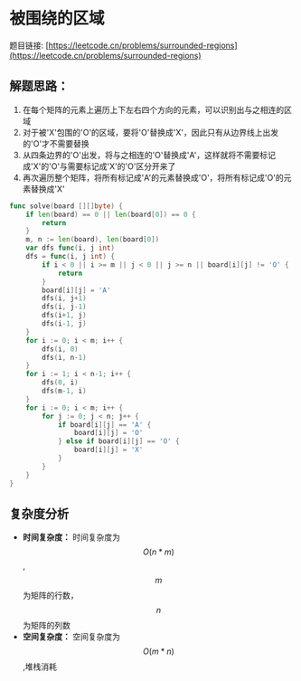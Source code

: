 # 被围绕的区域

题目链接: [https://leetcode.cn/problems/surrounded-regions](https://leetcode.cn/problems/surrounded-regions)

## 解题思路：

1. 在每个矩阵的元素上遍历上下左右四个方向的元素，可以识别出与之相连的区域
2. 对于被'X'包围的'O'的区域，要将'O'替换成'X'，因此只有从边界线上出发的'O'才不需要替换
3. 从四条边界的'O'出发，将与之相连的'O'替换成'A'，这样就将不需要标记成'X'的'O'与需要标记成'X'的'O'区分开来了
4. 再次遍历整个矩阵，将所有标记成'A'的元素替换成'O'，将所有标记成'O'的元素替换成'X'

```go
func solve(board [][]byte) {
	if len(board) == 0 || len(board[0]) == 0 {
		return
	}
	m, n := len(board), len(board[0])
	var dfs func(i, j int)
	dfs = func(i, j int) {
		if i < 0 || i >= m || j < 0 || j >= n || board[i][j] != 'O' {
			return
		}
		board[i][j] = 'A'
		dfs(i, j+1)
		dfs(i, j-1)
		dfs(i+1, j)
		dfs(i-1, j)
	}
	for i := 0; i < m; i++ {
		dfs(i, 0)
		dfs(i, n-1)
	}
	for i := 1; i < n-1; i++ {
		dfs(0, i)
		dfs(m-1, i)
	}
	for i := 0; i < m; i++ {
		for j := 0; j < n; j++ {
			if board[i][j] == 'A' {
				board[i][j] = 'O'
			} else if board[i][j] == 'O' {
				board[i][j] = 'X'
			}
		}
	}
}
```

## 复杂度分析

- **时间复杂度：** 时间复杂度为$$O(n*m)$$,$$m$$为矩阵的行数，$$n$$为矩阵的列数
- **空间复杂度：** 空间复杂度为$$O(m*n)$$,堆栈消耗

